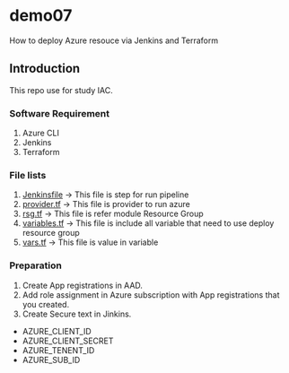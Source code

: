 # demo07
How to deploy Azure resouce via Jenkins and Terraform

## Introduction
This repo use for study IAC.

### Software Requirement
1. Azure CLI
2. Jenkins
3. Terraform

### File lists
1. <a href="https://github.com/0psdev/demo07/blob/main/Jenkinsfile" target="_blank">Jenkinsfile</a> -> This file is step for run pipeline
2. <a href="https://github.com/0psdev/demo07/blob/main/provider.tf" target="_blank">provider.tf</a> -> This file is provider to run azure
3. <a href="https://github.com/0psdev/demo07/blob/main/rsg.tf" target="_blank">rsg.tf</a> -> This file is refer module Resource Group
4. <a href="https://github.com/0psdev/demo07/blob/main/variables.tf" target="_blank">variables.tf</a> -> This file is include all variable that need to use deploy resource group 
5. <a href="https://github.com/0psdev/demo07/blob/main/vars.tf" target="_blank">vars.tf</a> -> This file is value in variable

### Preparation
1. Create App registrations in AAD.
2. Add role assignment in Azure subscription with App registrations that you created.
3. Create Secure text in Jinkins.
- AZURE_CLIENT_ID
- AZURE_CLIENT_SECRET
- AZURE_TENENT_ID
- AZURE_SUB_ID
